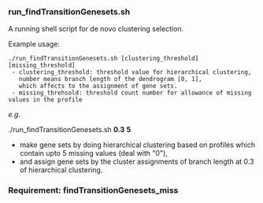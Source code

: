 ### run_findTransitionGenesets.sh
A running shell script for de novo clustering selection.

Example usage:
```
./run_findTransitionGenesets.sh [clustering_threshold] [missing_threshold]
 - clustering_threshold: threshold value for hierarchical clustering, 
   number means branch length of the dendrogram [0, 1], 
   which affects to the assignment of gene sets.
 - missing_threhsold: threshold count number for allowance of missing values in the profile
```

*e.g.*

./run_findTransitionGenesets.sh **0.3** **5**
 - make gene sets by doing hierarchical clustering based on profiles which contain upto 5 missing values (deal with "0"),
 - and assign gene sets by the cluster assignments of branch length at 0.3 of hierarchical clustering.


### Requirement: findTransitionGenesets_miss
